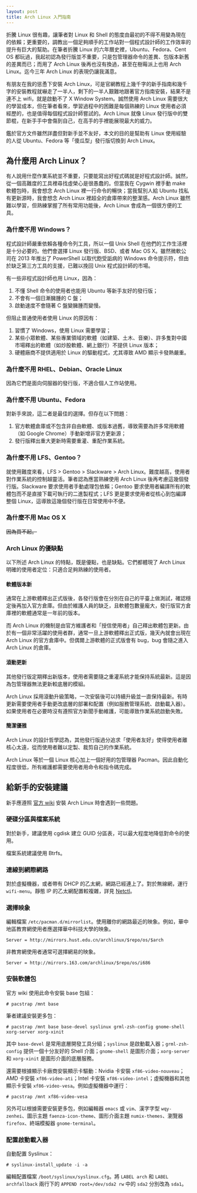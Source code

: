 ```yaml
---
layout: post
title: Arch Linux 入門指南
---
```


折騰 Linux 很有趣，讓筆者對 Linux 和 Shell 的態度由最初的不得不用變為現在的依賴；更重要的，調教出一個足夠順手的工作站對一個程式設計師的工作效率的提升有巨大的幫助。在筆者折騰 Linux 的六年曆史裡，Ubuntu、Fedora、Cent OS 都玩過，我起初認為發行版並不重要，只是包管理器命令的差異、包版本新舊的差異而已；而用了 Arch Linux 後再也沒有換過，甚至在樹莓派上也用 Arch Linux。迄今三年 Arch Linux 的表現仍讓我滿意。

有朋友在我的慫恿下安裝 Arch Linux，可是官網教程上幾千字的新手指南和幾千字的安裝教程就嚇走了一半人，剩下的一半人艱難地跟著官方指南安裝，結果不是連不上 wifi，就是啟動不了 X Window System。誠然使用 Arch Linux 需要很大的學習成本，但在筆者看來，學習過程中的困難是每個熟練的 Linux 使用者必須經歷的，也是值得每個程式設計師嘗試的。Arch Linux 就像 Linux 發行版中的雙節棍，在新手手中會傷到自己，在高手的手裡能展現最大的威力。

鑑於官方文件雖然詳盡但對新手並不友好，本文的目的是幫助有 Linux 使用經驗的人從 Ubuntu、Fedora 等「傻瓜型」發行版切換到 Arch Linux。

## 為什麼用 Arch Linux？

有人說用什麼作業系統並不重要，只要能寫出好程式碼就是好程式設計師。誠然，從一個高難度的工具裡尋找虛榮心是很愚蠢的。但當我在 Cygwin 裡手動 make 軟體包時，我會想念 Arch Linux 裡一行命令的暢快；當我幫別人給 Ubuntu 找私有更新源時，我會想念 Arch Linux 裡超全的倉庫帶來的整潔感。Arch Linux 雖然難以學習，但熟練掌握了所有常用功能後，Arch Linux 會成為一個很方便的工具。

### 為什麼不用 Windows？

程式設計師嚴重依賴各種命令列工具，所以一個 Unix Shell 在他們的工作生活裡是十分必要的。他們會選擇 Linux 發行版、BSD、或者 Mac OS X。雖然微軟公司在 2013 年推出了 PowerShell 以取代飽受詬病的 Windows 命令提示符，但由於缺乏第三方工具的支援，已難以挽回 Unix 程式設計師的市場。

有一些非程式設計師也用 Linux，因為：

1. 不懂 Shell 命令的使用者也能用 Ubuntu 等新手友好的發行版；
1. 不會有一個日漸臃腫的 C 盤；
1. 啟動速度不會隨著 C 盤變臃腫而變慢。

但阻止普通使用者使用 Linux 的原因有：

1. 習慣了 Windows，使用 Linux 需要學習；
1. 某些小眾軟體、某些專業領域的軟體（如建築、土木、音樂）、許多隻對中國市場釋出的軟體（如炒股軟體、網上銀行）不提供 Linux 版本；
1. 硬體廠商不提供適用於 Linux 的驅動程式，尤其導致 AMD 顯示卡發熱嚴重。

### 為什麼不用 RHEL、Debian、Oracle Linux

因為它們是面向伺服器的發行版，不適合個人工作站使用。

### 為什麼不用 Ubuntu、Fedora

對新手來說，這二者是最佳的選擇。但存在以下問題：

1. 官方軟體倉庫或不包含非自由軟體、或版本過舊，導致需要為許多常用軟體（如 Google Chrome）手動新增非官方更新源；
1. 發行版釋出重大更新時需要重灌、重配作業系統。

### 為什麼不用 LFS、Gentoo？

就使用難度來看，LFS > Gentoo > Slackware > Arch Linux。難度越高，使用者對作業系統的控制越靈活。筆者認為應當熟練使用 Arch Linux 後再考慮這幾個發行版。Slackware 要求使用者手動處理包依賴；Gentoo 要求使用者編譯所有的軟體包而不是直接下載可執行的二進製程式；LFS 更是要求使用者從核心到包編譯整個 Linux，這導致這幾個發行版在日常使用中不便。

### 為什麼不用 Mac OS X

~~因為買不起。~~

### Arch Linux 的優缺點

以下所述 Arch Linux 的特點，既是優點，也是缺點。它們都體現了 Arch Linux 明確的使用者定位：只適合足夠熟練的使用者。

#### 軟體版本新

通常在上游軟體釋出正式版後，各發行版會在分別在自己的平臺上做測試，確認穩定後再加入官方倉庫。但由於維護人員的缺乏，且軟體包數量龐大，發行版官方倉庫裡的軟體通常是一年前的版本。

而 Arch Linux 的機制是由官方維護者和「授信使用者」自己釋出軟體包更新。由於有一個非常活躍的使用者群，通常一旦上游軟體釋出正式版，幾天內就會出現在 Arch Linux 的官方倉庫中。但偶爾上游軟體的正式版會有 bug，bug 會隨之進入 Arch Linux 的倉庫。

#### 滾動更新

其他發行版定期釋出新版本，使用者需要隨之重灌系統才能保持系統最新。這是因為包管理器無法更新較底層的模組。

Arch Linux 採用滾動升級策略，一次安裝後可以持續升級並一直保持最新。有時更新需要使用者手動更改底層的部署和配置（例如服務管理系統、啟動載入器）。如果使用者在必要時沒有遵照官方新聞手動維護，可能導致作業系統啟動失敗。

#### 簡潔優雅

Arch Linux 的設計哲學認為，其他發行版過分追求「使用者友好」使得使用者離核心太遠，從而使用者難以定製、裁剪自己的作業系統。

Arch Linux 等於一個 Linux 核心加上一個好用的包管理器 Pacman。因此自動化程度很低，所有維護都需要使用者用命令和指令碼完成。

## 給新手的安裝建議

新手應遵照 <a href="https://wiki.archlinux.org/index.php/Installation_guide" target="_blank">官方 wiki</a> 安裝 Arch Linux 時會遇到一些問題。

### 硬碟分區與檔案系統

對於新手，建議使用 cgdisk 建立 GUID 分區表，可以最大程度地降低對命令的使用。

檔案系統建議使用 Btrfs。

### 連線到網際網路

對於虛擬機器，或者帶有 DHCP 的乙太網，網路已經連上了。對於無線網，運行 `wifi-menu`。靜態 IP 的乙太網配置較複雜，詳見 <a href="https://wiki.archlinux.org/index.php/Netctl" target="_blank">Netctl</a>。

### 選擇映象

編輯檔案 `/etc/pacman.d/mirrorlist`。使用離你的網路最近的映象。例如，華中地區教育網使用者應選擇華中科技大學的映象。

```
Server = http://mirrors.hust.edu.cn/archlinux/$repo/os/$arch
```

非教育網使用者通常可選擇網易的映象。

```
Server = http://mirrors.163.com/archlinux/$repo/os/i686
```

### 安裝軟體包

官方 wiki 使用此命令安裝 base 包組：

```
# pacstrap /mnt base
```

筆者建議安裝更多包：

```
# pacstrap /mnt base base-devel syslinux grml-zsh-config gnome-shell xorg-server xorg-xinit
```

其中 `base-devel` 是常用底層開發工具分組；`syslinux` 是啟動載入器；`grml-zsh-config` 提供一個十分友好的 Shell 介面；`gnome-shell` 是圖形介面；`xorg-server` 和 `xorg-xinit` 是圖形介面的底層服務。

還需要根據顯示卡廠商安裝顯示卡驅動：Nvidia 卡安裝 `xf86-video-nouveau`；AMD 卡安裝 `xf86-video-ati`；Intel 卡安裝 `xf86-video-intel`；虛擬機器和其他顯示卡安裝 `xf86-video-vesa`。例如虛擬機器中運行：

```
# pacstrap /mnt xf86-video-vesa
```

另外可以根據需要安裝更多包，例如編輯器 `emacs` 或 `vim`、漢字字型 `wqy-zenhei`、圖示主題 `faenza-icon-theme`、圖形介面主題 `numix-themes`、瀏覽器 `firefox`、終端模擬器 `gnome-terminal`。

### 配置啟動載入器

自動配置 Syslinux：

```
# syslinux-install_update -i -a
```

編輯配置檔案 `/boot/syslinux/syslinux.cfg`。將 `LABEL arch` 和 `LABEL archfallback` 兩行下的 `APPEND root=/dev/sda2 rw` 中的 `sda2` 分別改為 `sda1`。
